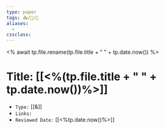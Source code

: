 ```yaml
---
type: paper
tags: 📥️/📜️/🧪
aliases:
  - 
cssclass: 
---
```


<% await tp.file.rename(tp.file.title + " " + tp.date.now()) %>

# Title: **[[<%(tp.file.title + " " + tp.date.now())%>]]**
- `Type:` [[&]]
- `Links:`
- `Reviewed Date:` [[<%tp.date.now()%>]]

